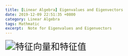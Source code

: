 ```yaml
---
title: [Linear Algebra] Eigenvalues and Eigenvectors
date: 2019-12-09 22:51:35 +0800
category: Linear Algebra
tags: Mathmatic
excerpt:  Note for Eigenvalues and Eigenvectors
---
```




<img src="\assets\img\2019\特征向量和特征值.svg" alt="特征向量和特征值" style="zoom:200%;" />
